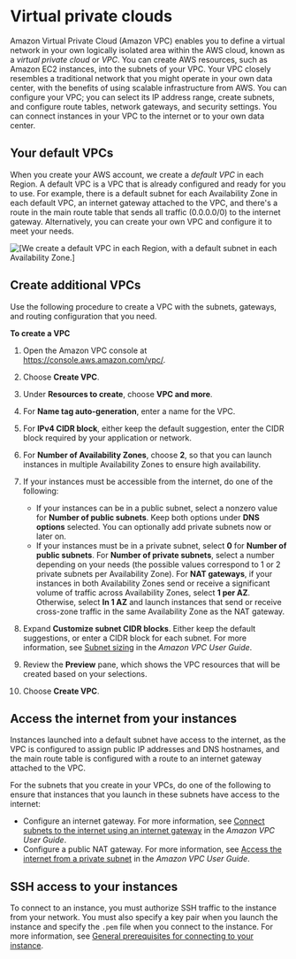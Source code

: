 # Virtual private clouds<a name="using-vpc"></a>

Amazon Virtual Private Cloud \(Amazon VPC\) enables you to define a virtual network in your own logically isolated area within the AWS cloud, known as a *virtual private cloud* or *VPC*\. You can create AWS resources, such as Amazon EC2 instances, into the subnets of your VPC\. Your VPC closely resembles a traditional network that you might operate in your own data center, with the benefits of using scalable infrastructure from AWS\. You can configure your VPC; you can select its IP address range, create subnets, and configure route tables, network gateways, and security settings\. You can connect instances in your VPC to the internet or to your own data center\.

## Your default VPCs<a name="default-vpcs"></a>

When you create your AWS account, we create a *default VPC* in each Region\. A default VPC is a VPC that is already configured and ready for you to use\. For example, there is a default subnet for each Availability Zone in each default VPC, an internet gateway attached to the VPC, and there's a route in the main route table that sends all traffic \(0\.0\.0\.0/0\) to the internet gateway\. Alternatively, you can create your own VPC and configure it to meet your needs\.

![\[We create a default VPC in each Region, with a default subnet in each Availability Zone.\]](http://docs.aws.amazon.com/AWSEC2/latest/UserGuide/images/default-vpc.png)

## Create additional VPCs<a name="create-nondefault-vpcs"></a>

Use the following procedure to create a VPC with the subnets, gateways, and routing configuration that you need\.

**To create a VPC**

1. Open the Amazon VPC console at [https://console\.aws\.amazon\.com/vpc/](https://console.aws.amazon.com/vpc/)\.

1. Choose **Create VPC**\.

1. Under **Resources to create**, choose **VPC and more**\.

1. For **Name tag auto\-generation**, enter a name for the VPC\.

1. For **IPv4 CIDR block**, either keep the default suggestion, enter the CIDR block required by your application or network\.

1. For **Number of Availability Zones**, choose **2**, so that you can launch instances in multiple Availability Zones to ensure high availability\.

1. If your instances must be accessible from the internet, do one of the following:
   + If your instances can be in a public subnet, select a nonzero value for **Number of public subnets**\. Keep both options under **DNS options** selected\. You can optionally add private subnets now or later on\.
   + If your instances must be in a private subnet, select **0** for **Number of public subnets**\. For **Number of private subnets**, select a number depending on your needs \(the possible values correspond to 1 or 2 private subnets per Availability Zone\)\. For **NAT gateways**, if your instances in both Availability Zones send or receive a significant volume of traffic across Availability Zones, select **1 per AZ**\. Otherwise, select **In 1 AZ** and launch instances that send or receive cross\-zone traffic in the same Availability Zone as the NAT gateway\.

1. Expand **Customize subnet CIDR blocks**\. Either keep the default suggestions, or enter a CIDR block for each subnet\. For more information, see [Subnet sizing](https://docs.aws.amazon.com/vpc/latest/userguide/configure-subnets.html#subnet-sizing) in the *Amazon VPC User Guide*\.

1. Review the **Preview** pane, which shows the VPC resources that will be created based on your selections\.

1. Choose **Create VPC**\.

## Access the internet from your instances<a name="access-internet-from-vpc"></a>

Instances launched into a default subnet have access to the internet, as the VPC is configured to assign public IP addresses and DNS hostnames, and the main route table is configured with a route to an internet gateway attached to the VPC\.

For the subnets that you create in your VPCs, do one of the following to ensure that instances that you launch in these subnets have access to the internet:
+ Configure an internet gateway\. For more information, see [Connect subnets to the internet using an internet gateway](https://docs.aws.amazon.com/vpc/latest/userguide/VPC_Internet_Gateway.html) in the *Amazon VPC User Guide*\.
+ Configure a public NAT gateway\. For more information, see [Access the internet from a private subnet](https://docs.aws.amazon.com/vpc/latest/userguide/nat-gateway-scenarios.html#public-nat-internet-access) in the *Amazon VPC User Guide*\.

## SSH access to your instances<a name="ssh-access-to-vpc"></a>

To connect to an instance, you must authorize SSH traffic to the instance from your network\. You must also specify a key pair when you launch the instance and specify the `.pem` file when you connect to the instance\. For more information, see [General prerequisites for connecting to your instance](connection-prereqs.md)\.
